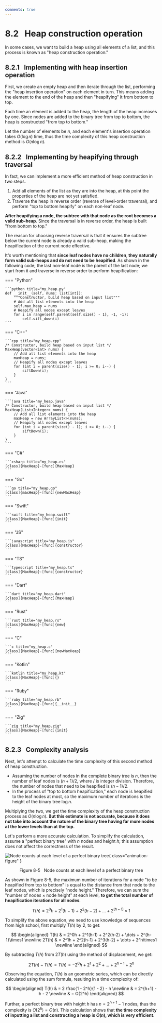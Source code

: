 ```yaml
---
comments: true
---
```


# 8.2 &nbsp; Heap construction operation

In some cases, we want to build a heap using all elements of a list, and this process is known as "heap construction operation."

## 8.2.1 &nbsp; Implementing with heap insertion operation

First, we create an empty heap and then iterate through the list, performing the "heap insertion operation" on each element in turn. This means adding the element to the end of the heap and then "heapifying" it from bottom to top.

Each time an element is added to the heap, the length of the heap increases by one. Since nodes are added to the binary tree from top to bottom, the heap is constructed "from top to bottom."

Let the number of elements be $n$, and each element's insertion operation takes $O(\log{n})$ time, thus the time complexity of this heap construction method is $O(n \log n)$.

## 8.2.2 &nbsp; Implementing by heapifying through traversal

In fact, we can implement a more efficient method of heap construction in two steps.

1. Add all elements of the list as they are into the heap, at this point the properties of the heap are not yet satisfied.
2. Traverse the heap in reverse order (reverse of level-order traversal), and perform "top to bottom heapify" on each non-leaf node.

**After heapifying a node, the subtree with that node as the root becomes a valid sub-heap**. Since the traversal is in reverse order, the heap is built "from bottom to top."

The reason for choosing reverse traversal is that it ensures the subtree below the current node is already a valid sub-heap, making the heapification of the current node effective.

It's worth mentioning that **since leaf nodes have no children, they naturally form valid sub-heaps and do not need to be heapified**. As shown in the following code, the last non-leaf node is the parent of the last node; we start from it and traverse in reverse order to perform heapification:

=== "Python"

    ```python title="my_heap.py"
    def __init__(self, nums: list[int]):
        """Constructor, build heap based on input list"""
        # Add all list elements into the heap
        self.max_heap = nums
        # Heapify all nodes except leaves
        for i in range(self.parent(self.size() - 1), -1, -1):
            self.sift_down(i)
    ```

=== "C++"

    ```cpp title="my_heap.cpp"
    /* Constructor, build heap based on input list */
    MaxHeap(vector<int> nums) {
        // Add all list elements into the heap
        maxHeap = nums;
        // Heapify all nodes except leaves
        for (int i = parent(size() - 1); i >= 0; i--) {
            siftDown(i);
        }
    }
    ```

=== "Java"

    ```java title="my_heap.java"
    /* Constructor, build heap based on input list */
    MaxHeap(List<Integer> nums) {
        // Add all list elements into the heap
        maxHeap = new ArrayList<>(nums);
        // Heapify all nodes except leaves
        for (int i = parent(size() - 1); i >= 0; i--) {
            siftDown(i);
        }
    }
    ```

=== "C#"

    ```csharp title="my_heap.cs"
    [class]{MaxHeap}-[func]{MaxHeap}
    ```

=== "Go"

    ```go title="my_heap.go"
    [class]{maxHeap}-[func]{newMaxHeap}
    ```

=== "Swift"

    ```swift title="my_heap.swift"
    [class]{MaxHeap}-[func]{init}
    ```

=== "JS"

    ```javascript title="my_heap.js"
    [class]{MaxHeap}-[func]{constructor}
    ```

=== "TS"

    ```typescript title="my_heap.ts"
    [class]{MaxHeap}-[func]{constructor}
    ```

=== "Dart"

    ```dart title="my_heap.dart"
    [class]{MaxHeap}-[func]{MaxHeap}
    ```

=== "Rust"

    ```rust title="my_heap.rs"
    [class]{MaxHeap}-[func]{new}
    ```

=== "C"

    ```c title="my_heap.c"
    [class]{MaxHeap}-[func]{newMaxHeap}
    ```

=== "Kotlin"

    ```kotlin title="my_heap.kt"
    [class]{MaxHeap}-[func]{}
    ```

=== "Ruby"

    ```ruby title="my_heap.rb"
    [class]{MaxHeap}-[func]{__init__}
    ```

=== "Zig"

    ```zig title="my_heap.zig"
    [class]{MaxHeap}-[func]{init}
    ```

## 8.2.3 &nbsp; Complexity analysis

Next, let's attempt to calculate the time complexity of this second method of heap construction.

- Assuming the number of nodes in the complete binary tree is $n$, then the number of leaf nodes is $(n + 1) / 2$, where $/$ is integer division. Therefore, the number of nodes that need to be heapified is $(n - 1) / 2$.
- In the process of "top to bottom heapification," each node is heapified to the leaf nodes at most, so the maximum number of iterations is the height of the binary tree $\log n$.

Multiplying the two, we get the time complexity of the heap construction process as $O(n \log n)$. **But this estimate is not accurate, because it does not take into account the nature of the binary tree having far more nodes at the lower levels than at the top.**

Let's perform a more accurate calculation. To simplify the calculation, assume a "perfect binary tree" with $n$ nodes and height $h$; this assumption does not affect the correctness of the result.

![Node counts at each level of a perfect binary tree](build_heap.assets/heapify_operations_count.png){ class="animation-figure" }

<p align="center"> Figure 8-5 &nbsp; Node counts at each level of a perfect binary tree </p>

As shown in Figure 8-5, the maximum number of iterations for a node "to be heapified from top to bottom" is equal to the distance from that node to the leaf nodes, which is precisely "node height." Therefore, we can sum the "number of nodes $\times$ node height" at each level, **to get the total number of heapification iterations for all nodes**.

$$
T(h) = 2^0h + 2^1(h-1) + 2^2(h-2) + \dots + 2^{(h-1)}\times1
$$

To simplify the above equation, we need to use knowledge of sequences from high school, first multiply $T(h)$ by $2$, to get:

$$
\begin{aligned}
T(h) & = 2^0h + 2^1(h-1) + 2^2(h-2) + \dots + 2^{h-1}\times1 \newline
2T(h) & = 2^1h + 2^2(h-1) + 2^3(h-2) + \dots + 2^h\times1 \newline
\end{aligned}
$$

By subtracting $T(h)$ from $2T(h)$ using the method of displacement, we get:

$$
2T(h) - T(h) = T(h) = -2^0h + 2^1 + 2^2 + \dots + 2^{h-1} + 2^h
$$

Observing the equation, $T(h)$ is an geometric series, which can be directly calculated using the sum formula, resulting in a time complexity of:

$$
\begin{aligned}
T(h) & = 2 \frac{1 - 2^h}{1 - 2} - h \newline
& = 2^{h+1} - h - 2 \newline
& = O(2^h)
\end{aligned}
$$

Further, a perfect binary tree with height $h$ has $n = 2^{h+1} - 1$ nodes, thus the complexity is $O(2^h) = O(n)$. This calculation shows that **the time complexity of inputting a list and constructing a heap is $O(n)$, which is very efficient**.
